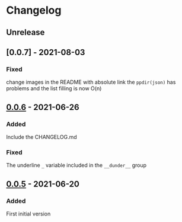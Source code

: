 # Changelog
## Unrelease

## [0.0.7] - 2021-08-03
### Fixed
change images in the README with absolute link
the `ppdir(json)` has problems and the list filling is now O(n)

## [0.0.6] - 2021-06-26
### Added
Include the CHANGELOG.md

### Fixed
The underline `_` variable included in the `__dunder__` group

## [0.0.5] - 2021-06-20
### Added
First initial version

<!--Links-->
[0.0.5]:https://github.com/Athesto/pretty-dir/releases/tag/v0.0.5
[0.0.6]:https://github.com/Athesto/pretty-dir/releases/tag/v0.0.6


